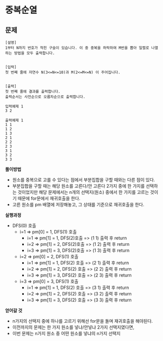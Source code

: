 # 중복순열

## 문제
```
[설명]
1부터 N까지 번호가 적힌 구슬이 있습니다. 이 중 중복을 허락하여 M번을 뽑아 일렬로 나열
하는 방법을 모두 출력합니다.


[입력]
첫 번째 줄에 자연수 N(3<=N<=10)과 M(2<=M<=N) 이 주어집니다.


[출력]
첫 번째 줄에 결과를 출력합니다.
출력순서는 사전순으로 오름차순으로 출력합니다.
```
```
입력예제 1
3 2

출력예제 1
1 1
1 2
1 3
2 1
2 2
2 3
3 1
3 2
3 3
```
**풀이방법**
- 원소를 중복으로 고를 수 있다는 점에서 부분집합을 구할 때와는 다른 점이 있다.
- 부분집합을 구할 때는 해당 원소를 고른다/안 고른다 2가지 중에 한 가지를 선택하는 것이었지만 해당 문제에서는 n개의 선택지(원소) 중에서 한 가지를 고르는 것이기 때문에 for문에서 재귀호출을 한다.
- 고른 원소를 pm 배열에 저장해놓고, 그 상태를 기준으로 재귀호출을 한다.
  
**실행과정**
- DFS(0) 호출
    - i=1 => pm[0] = 1, DFS(1) 호출
        - i=1 => pm[1] = 1, DFS(2)호출 => (1 1) 출력 후 return
        - i=2 => pm[1] = 2, DFS(2)호출 => (1 2) 출력 후 return
        - i=3 => pm[1] = 3, DFS(2)호출 => (1 3) 출력 후 return
    - i=2 => pm[0] = 2, DFS(1) 호출
        - i=1 => pm[1] = 1, DFS(2) 호출 => (2 1) 출력 후 return
        - i=2 => pm[1] = 2, DFS(2) 호출 => (2 2) 출력 후 return
        - i=3 => pm[1] = 3, DFS(2) 호출 => (2 3) 출력 후 return
    - i=3 => pm[0] = 3, DFS(1) 호출
        - i=1 => pm[1] = 1, DFS(2) 호출 => (3 1) 출력 후 return
        - i=2 => pm[1] = 2, DFS(2) 호출 => (3 2) 출력 후 return
        - i=3 => pm[1] = 3, DFS(2) 호출 => (3 3) 출력 후 return

**얻어갈 것**
- n가지의 선택지 중에 하나를 고르기 위해선 for문을 돌며 재귀호출을 해야된다.
- 이전까지의 문제는 한 가지 원소를 넣냐/안넣냐 2가지 선택지였다면,
- 이번 문제는 n가지 원소 중 어떤 원소를 넣냐의 n가지 선택지